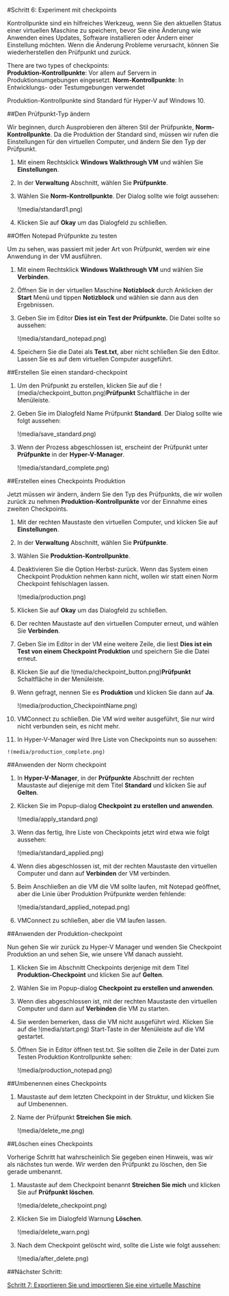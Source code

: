 #Schritt 6: Experiment mit checkpoints

Kontrollpunkte sind ein hilfreiches Werkzeug, wenn Sie den aktuellen Status einer virtuellen Maschine zu speichern, bevor Sie eine Änderung wie Anwenden eines Updates, Software installieren oder Ändern einer Einstellung möchten.
Wenn die Änderung Probleme verursacht, können Sie wiederherstellen den Prüfpunkt und zurück.

There are two types of checkpoints:  
**Produktion-Kontrollpunkte**: Vor allem auf Servern in Produktionsumgebungen eingesetzt.
**Norm-Kontrollpunkte**: In Entwicklungs- oder Testumgebungen verwendet

Produktion-Kontrollpunkte sind Standard für Hyper-V auf Windows 10.

##Den Prüfpunkt-Typ ändern

Wir beginnen, durch Ausprobieren den älteren Stil der Prüfpunkte, **Norm-Kontrollpunkte**.
Da die Produktion der Standard sind, müssen wir rufen die Einstellungen für den virtuellen Computer, und ändern Sie den Typ der Prüfpunkt.

1.  Mit einem Rechtsklick **Windows Walkthrough VM** und wählen Sie **Einstellungen**.
2.  In der **Verwaltung** Abschnitt, wählen Sie **Prüfpunkte**.
3.  Wählen Sie **Norm-Kontrollpunkte**.
    Der Dialog sollte wie folgt aussehen:
    
    !(media/standard1.png)
4.  Klicken Sie auf **Okay** um das Dialogfeld zu schließen.

##Offen Notepad Prüfpunkte zu testen

Um zu sehen, was passiert mit jeder Art von Prüfpunkt, werden wir eine Anwendung in der VM ausführen.

1.  Mit einem Rechtsklick **Windows Walkthrough VM** und wählen Sie **Verbinden**.
2.  Öffnen Sie in der virtuellen Maschine **Notizblock** durch Anklicken der **Start** Menü und tippen **Notizblock** und wählen sie dann aus den Ergebnissen.
3.  Geben Sie im Editor **Dies ist ein Test der Prüfpunkte.** Die Datei sollte so aussehen:
    
    !(media/standard_notepad.png)
4.  Speichern Sie die Datei als **Test.txt**, aber nicht schließen Sie den Editor.
    Lassen Sie es auf dem virtuellen Computer ausgeführt.

##Erstellen Sie einen standard-checkpoint

1.  Um den Prüfpunkt zu erstellen, klicken Sie auf die !(media/checkpoint_button.png)**Prüfpunkt** Schaltfläche in der Menüleiste.
2.  Geben Sie im Dialogfeld Name Prüfpunkt **Standard**.
    Der Dialog sollte wie folgt aussehen:
    
    !(media/save_standard.png)
3.  Wenn der Prozess abgeschlossen ist, erscheint der Prüfpunkt unter **Prüfpunkte** in der **Hyper-V-Manager**.
    
    !(media/standard_complete.png)

##Erstellen eines Checkpoints Produktion

Jetzt müssen wir ändern, ändern Sie den Typ des Prüfpunkts, die wir wollen zurück zu nehmen **Produktion-Kontrollpunkte** vor der Einnahme eines zweiten Checkpoints.

1.  Mit der rechten Maustaste den virtuellen Computer, und klicken Sie auf **Einstellungen**.
2.  In der **Verwaltung** Abschnitt, wählen Sie **Prüfpunkte**.
3.  Wählen Sie **Produktion-Kontrollpunkte**.
4.  Deaktivieren Sie die Option Herbst-zurück.
    Wenn das System einen Checkpoint Produktion nehmen kann nicht, wollen wir statt einen Norm Checkpoint fehlschlagen lassen.
    
    !(media/production.png)
5.  Klicken Sie auf **Okay** um das Dialogfeld zu schließen.
6.  Der rechten Maustaste auf den virtuellen Computer erneut, und wählen Sie **Verbinden**.
7.  Geben Sie im Editor in der VM eine weitere Zeile, die liest **Dies ist ein Test von einem Checkpoint Produktion** und speichern Sie die Datei erneut.
8.  Klicken Sie auf die !(media/checkpoint_button.png)**Prüfpunkt** Schaltfläche in der Menüleiste.
9.  Wenn gefragt, nennen Sie es **Produktion** und klicken Sie dann auf **Ja**.
    
    !(media/production_CheckpointName.png)
10.  VMConnect zu schließen.
    Die VM wird weiter ausgeführt, Sie nur wird nicht verbunden sein, es nicht mehr.
11.  In Hyper-V-Manager wird Ihre Liste von Checkpoints nun so aussehen:
    
    !(media/production_complete.png)

##Anwenden der Norm checkpoint

1.  In **Hyper-V-Manager**, in der **Prüfpunkte** Abschnitt der rechten Maustaste auf diejenige mit dem Titel **Standard** und klicken Sie auf **Gelten**.
2.  Klicken Sie im Popup-dialog **Checkpoint zu erstellen und anwenden**.
    
    !(media/apply_standard.png)
3.  Wenn das fertig, Ihre Liste von Checkpoints jetzt wird etwa wie folgt aussehen:
    
    !(media/standard_applied.png)
4.  Wenn dies abgeschlossen ist, mit der rechten Maustaste den virtuellen Computer und dann auf **Verbinden** der VM verbinden.
5.  Beim Anschließen an die VM die VM sollte laufen, mit Notepad geöffnet, aber die Linie über Produktion Prüfpunkte werden fehlende:
    
    !(media/standard_applied_notepad.png)
6.  VMConnect zu schließen, aber die VM laufen lassen.

##Anwenden der Produktion-checkpoint

Nun gehen Sie wir zurück zu Hyper-V Manager und wenden Sie Checkpoint Produktion an und sehen Sie, wie unsere VM danach aussieht.

1.  Klicken Sie im Abschnitt Checkpoints derjenige mit dem Titel **Produktion-Checkpoint** und klicken Sie auf **Gelten**.
2.  Wählen Sie im Popup-dialog **Checkpoint zu erstellen und anwenden**.
3.  Wenn dies abgeschlossen ist, mit der rechten Maustaste den virtuellen Computer und dann auf **Verbinden** die VM zu starten.
4.  Sie werden bemerken, dass die VM nicht ausgeführt wird.
    Klicken Sie auf die !(media/start.png) Start-Taste in der Menüleiste auf die VM gestartet.
5.  Öffnen Sie in Editor öffnen test.txt.
    Sie sollten die Zeile in der Datei zum Testen Produktion Kontrollpunkte sehen:
    
    !(media/production_notepad.png)

##Umbenennen eines Checkpoints

1.  Maustaste auf dem letzten Checkpoint in der Struktur, und klicken Sie auf Umbenennen.
2.  Name der Prüfpunkt **Streichen Sie mich**.
    
    !(media/delete_me.png)

##Löschen eines Checkpoints

Vorherige Schritt hat wahrscheinlich Sie gegeben einen Hinweis, was wir als nächstes tun werde.
Wir werden den Prüfpunkt zu löschen, den Sie gerade umbenannt.

1.  Maustaste auf dem Checkpoint benannt **Streichen Sie mich** und klicken Sie auf **Prüfpunkt löschen**.
    
    !(media/delete_checkpoint.png)
2.  Klicken Sie im Dialogfeld Warnung **Löschen**.
    
    !(media/delete_warn.png)
3.  Nach dem Checkpoint gelöscht wird, sollte die Liste wie folgt aussehen:
    
    !(media/after_delete.png)

##Nächster Schritt:

[Schritt 7: Exportieren Sie und importieren Sie eine virtuelle Maschine](walkthrough_export_import.md)


